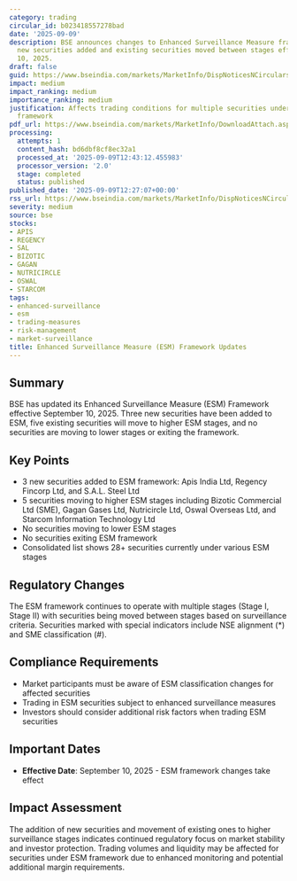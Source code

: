```yaml
---
category: trading
circular_id: b023418557278bad
date: '2025-09-09'
description: BSE announces changes to Enhanced Surveillance Measure framework with
  new securities added and existing securities moved between stages effective September
  10, 2025.
draft: false
guid: https://www.bseindia.com/markets/MarketInfo/DispNoticesNCirculars.aspx?Noticeid={EAFB2DFA-FD0B-49A2-88C7-7326BBB89395}&noticeno=20250909-51&dt=09/09/2025&icount=51&totcount=57&flag=0
impact: medium
impact_ranking: medium
importance_ranking: medium
justification: Affects trading conditions for multiple securities under surveillance
  framework
pdf_url: https://www.bseindia.com/markets/MarketInfo/DownloadAttach.aspx?id=20250909-51&attachedId=8dac09e5-3ed6-42bb-b712-77d6c19ac432
processing:
  attempts: 1
  content_hash: bd6dbf8cf8ec32a1
  processed_at: '2025-09-09T12:43:12.455983'
  processor_version: '2.0'
  stage: completed
  status: published
published_date: '2025-09-09T12:27:07+00:00'
rss_url: https://www.bseindia.com/markets/MarketInfo/DispNoticesNCirculars.aspx?Noticeid={EAFB2DFA-FD0B-49A2-88C7-7326BBB89395}&noticeno=20250909-51&dt=09/09/2025&icount=51&totcount=57&flag=0
severity: medium
source: bse
stocks:
- APIS
- REGENCY
- SAL
- BIZOTIC
- GAGAN
- NUTRICIRCLE
- OSWAL
- STARCOM
tags:
- enhanced-surveillance
- esm
- trading-measures
- risk-management
- market-surveillance
title: Enhanced Surveillance Measure (ESM) Framework Updates
---
```


## Summary

BSE has updated its Enhanced Surveillance Measure (ESM) Framework effective September 10, 2025. Three new securities have been added to ESM, five existing securities will move to higher ESM stages, and no securities are moving to lower stages or exiting the framework.

## Key Points

- 3 new securities added to ESM framework: Apis India Ltd, Regency Fincorp Ltd, and S.A.L. Steel Ltd
- 5 securities moving to higher ESM stages including Bizotic Commercial Ltd (SME), Gagan Gases Ltd, Nutricircle Ltd, Oswal Overseas Ltd, and Starcom Information Technology Ltd
- No securities moving to lower ESM stages
- No securities exiting ESM framework
- Consolidated list shows 28+ securities currently under various ESM stages

## Regulatory Changes

The ESM framework continues to operate with multiple stages (Stage I, Stage II) with securities being moved between stages based on surveillance criteria. Securities marked with special indicators include NSE alignment (*) and SME classification (#).

## Compliance Requirements

- Market participants must be aware of ESM classification changes for affected securities
- Trading in ESM securities subject to enhanced surveillance measures
- Investors should consider additional risk factors when trading ESM securities

## Important Dates

- **Effective Date**: September 10, 2025 - ESM framework changes take effect

## Impact Assessment

The addition of new securities and movement of existing ones to higher surveillance stages indicates continued regulatory focus on market stability and investor protection. Trading volumes and liquidity may be affected for securities under ESM framework due to enhanced monitoring and potential additional margin requirements.